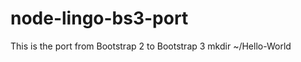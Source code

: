 node-lingo-bs3-port
===================
This is the port from Bootstrap 2 to Bootstrap 3
mkdir ~/Hello-World
